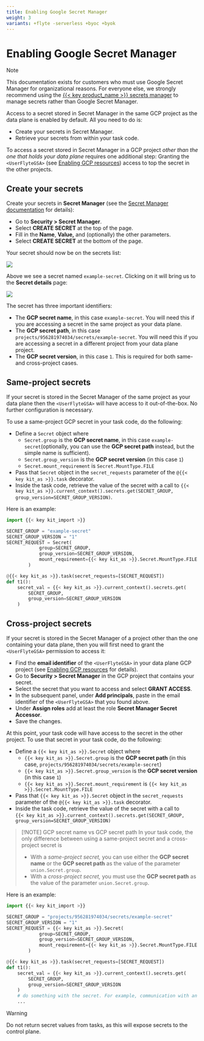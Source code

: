 ```yaml
---
title: Enabling Google Secret Manager
weight: 3
variants: +flyte -serverless +byoc +byok
---
```


# Enabling Google Secret Manager

> [!NOTE]
> This documentation exists for customers who must use Google Secret Manager for organizational reasons. For everyone else, we strongly recommend using the
> [{{< key product_name >}} secrets manager](../../development-cycle/managing-secrets) to manage secrets rather than Google Secret Manager.

Access to a secret stored in Secret Manager in the same GCP project as the data plane is enabled by default.
All you need to do is:

* Create your secrets in Secret Manager.
* Retrieve your secrets from within your task code.

To access a secret stored in Secret Manager in a GCP project _other than the one that holds your data plane_ requires one additional step:
Granting the `<UserFlyteGSA>` (see [Enabling GCP resources](.)) access to top the secret in the other projects.

## Create your secrets

Create your secrets in **Secret Manager** (see the [Secret Manager documentation](https://cloud.google.com/secret-manager/docs) for details):

* Go to **Security > Secret Manager**.
* Select **CREATE SECRET** at the top of the page.
* Fill in the **Name**, **Value,** and (optionally) the other parameters.
* Select **CREATE SECRET** at the bottom of the page.

Your secret should now be on the secrets list:

![](/_static/images/user-guide/integrations/enabling-gcp-resources/enabling-google-secret-manager/secret-manager.png)

Above we see a secret named `example-secret`.
Clicking on it will bring us to the **Secret details** page:

![](/_static/images/user-guide/integrations/enabling-gcp-resources/enabling-google-secret-manager/secret-details.png)

The secret has three important identifiers:

* The **GCP secret name**, in this case `example-secret`.
  You will need this if you are accessing a secret in the same project as your data plane.
* The **GCP secret path**, in this case `projects/956281974034/secrets/example-secret`.
  You will need this if you are accessing a secret in a different project from your data plane project.
* The **GCP secret version**, in this case `1`.
  This is required for both same- and cross-project cases.

## Same-project secrets

If your secret is stored in the Secret Manager of the same project as your data plane then the `<UserFlyteGSA>` will have access to it out-of-the-box.
No further configuration is necessary.

To use a same-project GCP secret in your task code, do the following:

* Define a `Secret` object where
  * `Secret.group` is the **GCP secret name**, in this case `example-secret`(optionally, you can use the **GCP secret path** instead, but the simple name is sufficient).
  * `Secret.group_version` is the **GCP secret version** (in this case `1`)
  * `Secret.mount_requirement` is `Secret.MountType.FILE`
* Pass that `Secret` object in the `secret_requests` parameter of the `@{{< key kit_as >}}.task` decorator.
* Inside the task code, retrieve the value of the secret with a call to
  `{{< key kit_as >}}.current_context().secrets.get(SECRET_GROUP, group_version=SECRET_GROUP_VERSION)`.

Here is an example:

```python
import {{< key kit_import >}}

SECRET_GROUP = "example-secret"
SECRET_GROUP_VERSION = "1"
SECRET_REQUEST = Secret(
            group=SECRET_GROUP,
            group_version=SECRET_GROUP_VERSION,
            mount_requirement={{< key kit_as >}}.Secret.MountType.FILE
        )

@{{< key kit_as >}}.task(secret_requests=[SECRET_REQUEST])
def t1():
    secret_val = {{< key kit_as >}}.current_context().secrets.get(
        SECRET_GROUP,
        group_version=SECRET_GROUP_VERSION
    )
```

## Cross-project secrets

If your secret is stored in the Secret Manager of a project other than the one containing your data plane, then you will first need to grant the `<UserFlyteGSA>` permission to access it:

* Find the **email identifier** of the `<UserFlyteGSA>` in your data plane GCP project (see [Enabling GCP resources](.) for details).
* Go to **Security > Secret Manager** in the GCP project that contains your secret.
* Select the secret that you want to access and select **GRANT ACCESS**.
* In the subsequent panel, under **Add principals**, paste in the email identifier of the `<UserFlyteGSA>` that you found above.
* Under **Assign roles** add at least the role **Secret Manager Secret Accessor**.
* Save the changes.

At this point, your task code will have access to the secret in the other project. To use that secret in your task code, do the following:

* Define a `{{< key kit_as >}}.Secret` object where
  * `{{< key kit_as >}}.Secret.group` is the **GCP secret path** (in this case, `projects/956281974034/secrets/example-secret`)
  * `{{< key kit_as >}}.Secret.group_version` is the **GCP secret version** (in this case `1`)
  * `{{< key kit_as >}}.Secret.mount_requirement` is `{{< key kit_as >}}.Secret.MountType.FILE`
* Pass that `{{< key kit_as >}}.Secret` object in the `secret_requests` parameter of the `@{{< key kit_as >}}.task` decorator.
* Inside the task code, retrieve the value of the secret with a call to\
`{{< key kit_as >}}.current_context().secrets.get(SECRET_GROUP, group_version=SECRET_GROUP_VERSION)`

> [!NOTE] GCP secret name vs GCP secret path
> In your task code, the only difference between using a same-project secret and a cross-project secret is
>
> * With a _same-project secret,_ you can use either the **GCP secret name** or the **GCP secret path** as the value of the parameter `union.Secret.group`.
> * With a _cross-project secret,_ you must use the **GCP secret path** as the value of the parameter `union.Secret.group`.

Here is an example:

```python
import {{< key kit_import >}}

SECRET_GROUP = "projects/956281974034/secrets/example-secret"
SECRET_GROUP_VERSION = "1"
SECRET_REQUEST = {{< key kit_as >}}.Secret(
            group=SECRET_GROUP,
            group_version=SECRET_GROUP_VERSION,
            mount_requirement={{< key kit_as >}}.Secret.MountType.FILE
        )

@{{< key kit_as >}}.task(secret_requests=[SECRET_REQUEST])
def t1():
    secret_val = {{< key kit_as >}}.current_context().secrets.get(
        SECRET_GROUP,
        group_version=SECRET_GROUP_VERSION
    )
    # do something with the secret. For example, communication with an external API.
    ...
```

> [!WARNING]
> Do not return secret values from tasks, as this will expose secrets to the control plane.

